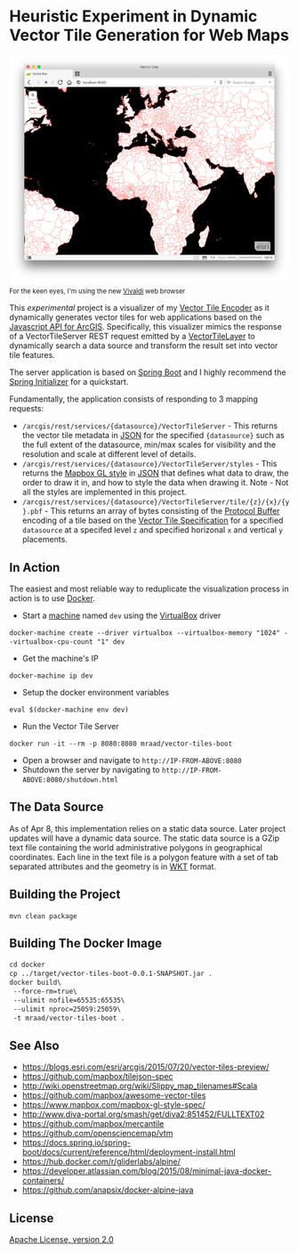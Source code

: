# Heuristic Experiment in Dynamic Vector Tile Generation for Web Maps

![](media/vivaldi.png)
<sub>For the keen eyes, I'm using the new [Vivaldi](https://vivaldi.com/) web browser</sub>

This _experimental_ project is a visualizer of my [Vector Tile Encoder](https://github.com/mraad/vector-tiles) as it dynamically generates vector tiles for web applications based on the [Javascript API for ArcGIS](https://developers.arcgis.com/javascript/beta/).
Specifically, this visualizer mimics the response of a VectorTileServer REST request emitted by a [VectorTileLayer](https://developers.arcgis.com/javascript/beta/api-reference/esri-layers-VectorTileLayer.html) to dynamically search a data source and transform the result set into vector tile features.

The server application is based on [Spring Boot](https://spring.io/guides/gs/spring-boot/) and I highly recommend the [Spring Initializer](https://start.spring.io/) for a quickstart.

Fundamentally, the application consists of responding to 3 mapping requests:

- `/arcgis/rest/services/{datasource}/VectorTileServer` - This returns the vector tile metadata in [JSON](http://json.org/) for the specified `{datasource}` such as the full extent of the datasource, min/max scales for visibility and the resolution and scale at different level of details.    
- `/arcgis/rest/services/{datasource}/VectorTileServer/styles` - This returns the [Mapbox GL style](https://www.mapbox.com/mapbox-gl-style-spec/#) in [JSON](http://json.org/) that defines what data to draw, the order to draw it in, and how to style the data when drawing it. Note - Not all the styles are implemented in this project.
- `/arcgis/rest/services/{datasource}/VectorTileServer/tile/{z}/{x}/{y}.pbf` - This returns an array of bytes consisting of the [Protocol Buffer](https://developers.google.com/protocol-buffers/) encoding of a tile based on the [Vector Tile Specification](https://github.com/mapbox/vector-tile-spec) for a specified `datasource` at a specifed level `z` and specified horizonal `x` and vertical `y` placements. 

## In Action

The easiest and most reliable way to reduplicate the visualization process in action is to use [Docker](https://www.docker.com/).
 
- Start a [machine](https://docs.docker.com/machine/) named `dev` using the [VirtualBox](https://docs.docker.com/machine/get-started/) driver
```
docker-machine create --driver virtualbox --virtualbox-memory "1024" --virtualbox-cpu-count "1" dev
```

- Get the machine's IP
```
docker-machine ip dev
```

- Setup the docker environment variables
```
eval $(docker-machine env dev)
```

- Run the Vector Tile Server
```
docker run -it --rm -p 8080:8080 mraad/vector-tiles-boot
```

- Open a browser and navigate to `http://IP-FROM-ABOVE:8080`
- Shutdown the server by navigating to `http://IP-FROM-ABOVE:8080/shutdown.html`

## The Data Source

As of Apr 8, this implementation relies on a static data source. Later project updates will have a dynamic data source.
The static data source is a GZip text file containing the world administrative polygons in geographical coordinates.
Each line in the text file is a polygon feature with a set of tab separated attributes and the geometry is in [WKT](https://en.wikipedia.org/wiki/Well-known_text) format. 

## Building the Project

```shell
mvn clean package
```

## Building The Docker Image

```shell
cd docker
cp ../target/vector-tiles-boot-0.0.1-SNAPSHOT.jar .
docker build\
 --force-rm=true\
 --ulimit nofile=65535:65535\
 --ulimit nproc=25059:25059\
 -t mraad/vector-tiles-boot .
```
  
## See Also

- <https://blogs.esri.com/esri/arcgis/2015/07/20/vector-tiles-preview/>
- <https://github.com/mapbox/tilejson-spec>
- <http://wiki.openstreetmap.org/wiki/Slippy_map_tilenames#Scala>
- <https://github.com/mapbox/awesome-vector-tiles>
- <https://www.mapbox.com/mapbox-gl-style-spec/>
- <http://www.diva-portal.org/smash/get/diva2:851452/FULLTEXT02>
- <https://github.com/mapbox/mercantile>
- <https://github.com/opensciencemap/vtm>
- <https://docs.spring.io/spring-boot/docs/current/reference/html/deployment-install.html>
- <https://hub.docker.com/r/gliderlabs/alpine/>
- <https://developer.atlassian.com/blog/2015/08/minimal-java-docker-containers/>
- <https://github.com/anapsix/docker-alpine-java>

## License

[Apache License, version 2.0](http://www.apache.org/licenses/LICENSE-2.0)
